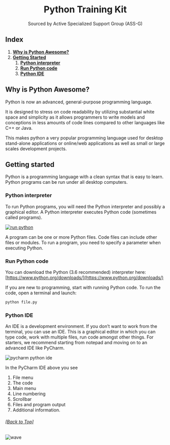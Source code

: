 <h1 align="center">
  <br>
  Python Training Kit
  <br>
</h1>

<p align="center">
  Sourced by Active Specialized Support Group (ASS-G)
</p>


## Index
  1. [**Why is Python Awesome?**](#why-is-python-awesome)
  2. [**Getting Started**](#getting-started)
	  1. [**Python interpreter**](#python-interpreter)
	  2. [**Run Python code**](#run-python-code)
	  3. [**Python IDE**](#python-ide)



## Why is Python Awesome?
Python is now an advanced, general-purpose programming language.

It is designed to stress on code readability by utilizing substantial white space and simplicity as it allows programmers to write models and conceptions in less amounts of code lines compared to other languages like C++ or Java.

This makes python a very popular programming language used for desktop stand-alone applications or online/web applications as well as small or large scales development projects.

## Getting started

Python is a programming language with a clean syntax that is easy to learn. Python programs can be run under all desktop computers.


### Python interpreter

To run Python programs, you will need the Python interpreter and possibly a graphical editor.  A Python interpreter executes Python code (sometimes called programs).

[![run python](https://pythonbasics.org/wp-content/uploads/2017/10/python.png)](#)

A program can be one or more Python files. Code files can include other files or modules. To run a program, you need to specify a parameter when executing Python.


### Run Python code

You can download the Python (3.6 recommended) interpreter here:  [https://www.python.org/downloads/](https://www.python.org/downloads/) 

If you are new to programming, start with running Python code. To run the code, open a terminal and launch:  
 ```bash
 python file.py  
  ```   


### Python IDE

An IDE is a development environment. If you don’t want to work from the terminal, you can use an IDE. This is a graphical editor in which you can type code, work with multiple files, run code amongst other things. For starters, we recommend starting from notepad and moving on to an advanced IDE like PyCharm.

![pycharm python ide](https://pythonbasics.org/wp-content/uploads/2017/10/ide.png)

In the PyCharm IDE above you see 
1) File menu
2) The code
3) Main menu
4) Line numbering
5) Scrollbar
6) Files and program output 
7) Additional information. 



###### [[Back to Top]](#----python-training-kit--)

![wave](http://cdn.thekrishna.in/img/common/border.png)
